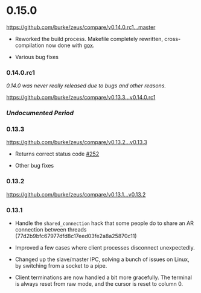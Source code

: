# 0.15.0

https://github.com/burke/zeus/compare/v0.14.0.rc1...master

* Reworked the build process. Makefile completely rewritten, cross-compilation now done with [gox](github.com/mitchellh/gox).

* Various bug fixes

### 0.14.0.rc1

*0.14.0 was never really released due to bugs and other reasons.*

https://github.com/burke/zeus/compare/v0.13.3...v0.14.0.rc1

### *Undocumented Period*

### 0.13.3

https://github.com/burke/zeus/compare/v0.13.2...v0.13.3

* Returns correct status code [#252](https://github.com/burke/zeus/issues/252)

* Other bug fixes

### 0.13.2

https://github.com/burke/zeus/compare/v0.13.1...v0.13.2

### 0.13.1

* Handle the `shared_connection` hack that some people do to share an AR connection between threads (77d2b9bfc67977dfd8c17eed03fe2a8a25870c11)

* Improved a few cases where client processes disconnect unexpectedly.

* Changed up the slave/master IPC, solving a bunch of issues on Linux, by switching from a socket to a pipe.

* Client terminations are now handled a bit more gracefully. The terminal is always reset from raw mode, and the cursor is reset to column 0.
